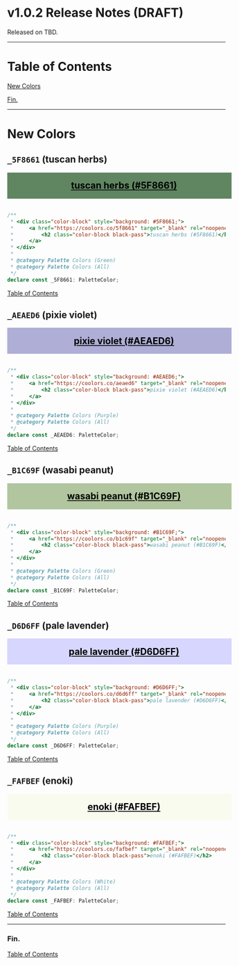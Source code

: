 <!--suppress JSUnresolvedLibraryURL -->

<style>
  div.color-block {
      text-align: center;
  }

  .color-block {
      width: 100%;
      margin: 0;
      padding: 0.5em;
  }

  .black-pass {
      color: black;
  }

  .white-pass {
      color: white;
  }
</style>

<script src="https://coolors.co/palette-widget/widget.js"></script>

# v1.0.2 Release Notes (DRAFT)

Released on TBD.

----

# Table of Contents

[New Colors](#new-colors)

[Fin.](#fin)

----

# New Colors

## `_5F8661` (tuscan herbs)

<div class="color-block" style="background: #5F8661;">
  <a href="https://coolors.co/5f8661" target="_blank" rel="noopener noreferrer">
    <h2 class="color-block black-pass">tuscan herbs (#5F8661)</h2>
  </a>
</div>
<br/>

```typescript
/**
 * <div class="color-block" style="background: #5F8661;">
 *     <a href="https://coolors.co/5f8661" target="_blank" rel="noopener noreferrer">
 *         <h2 class="color-block black-pass">tuscan herbs (#5F8661)</h2>
 *     </a>
 * </div>
 *
 * @category Palette Colors (Green)
 * @category Palette Colors (All)
 */
declare const _5F8661: PaletteColor;
```

[Table of Contents](#table-of-contents)

## `_AEAED6` (pixie violet)

<div class="color-block" style="background: #AEAED6;">
  <a href="https://coolors.co/aeaed6" target="_blank" rel="noopener noreferrer">
    <h2 class="color-block black-pass">pixie violet (#AEAED6)</h2>
  </a>
</div>
<br/>

```typescript
/**
 * <div class="color-block" style="background: #AEAED6;">
 *     <a href="https://coolors.co/aeaed6" target="_blank" rel="noopener noreferrer">
 *         <h2 class="color-block black-pass">pixie violet (#AEAED6)</h2>
 *     </a>
 * </div>
 *
 * @category Palette Colors (Purple)
 * @category Palette Colors (All)
 */
declare const _AEAED6: PaletteColor;
```

[Table of Contents](#table-of-contents)

## `_B1C69F` (wasabi peanut)

<div class="color-block" style="background: #B1C69F;">
  <a href="https://coolors.co/b1c69f" target="_blank" rel="noopener noreferrer">
    <h2 class="color-block black-pass">wasabi peanut (#B1C69F)</h2>
  </a>
</div>
<br/>

```typescript
/**
 * <div class="color-block" style="background: #B1C69F;">
 *     <a href="https://coolors.co/b1c69f" target="_blank" rel="noopener noreferrer">
 *         <h2 class="color-block black-pass">wasabi peanut (#B1C69F)</h2>
 *     </a>
 * </div>
 *
 * @category Palette Colors (Green)
 * @category Palette Colors (All)
 */
declare const _B1C69F: PaletteColor;
```

[Table of Contents](#table-of-contents)

## `_D6D6FF` (pale lavender)

<div class="color-block" style="background: #D6D6FF;">
  <a href="https://coolors.co/d6d6ff" target="_blank" rel="noopener noreferrer">
    <h2 class="color-block black-pass">pale lavender (#D6D6FF)</h2>
  </a>
</div>
<br/>

```typescript
/**
 * <div class="color-block" style="background: #D6D6FF;">
 *     <a href="https://coolors.co/d6d6ff" target="_blank" rel="noopener noreferrer">
 *         <h2 class="color-block black-pass">pale lavender (#D6D6FF)</h2>
 *     </a>
 * </div>
 *
 * @category Palette Colors (Purple)
 * @category Palette Colors (All)
 */
declare const _D6D6FF: PaletteColor;
```

[Table of Contents](#table-of-contents)

## `_FAFBEF` (enoki)

<div class="color-block" style="background: #FAFBEF;">
  <a href="https://coolors.co/fafbef" target="_blank" rel="noopener noreferrer">
    <h2 class="color-block black-pass">enoki (#FAFBEF)</h2>
  </a>
</div>
<br/>

```typescript
/**
 * <div class="color-block" style="background: #FAFBEF;">
 *     <a href="https://coolors.co/fafbef" target="_blank" rel="noopener noreferrer">
 *         <h2 class="color-block black-pass">enoki (#FAFBEF)</h2>
 *     </a>
 * </div>
 *
 * @category Palette Colors (White)
 * @category Palette Colors (All)
 */
declare const _FAFBEF: PaletteColor;
```

[Table of Contents](#table-of-contents)

----

### Fin.

[Table of Contents](#table-of-contents)
